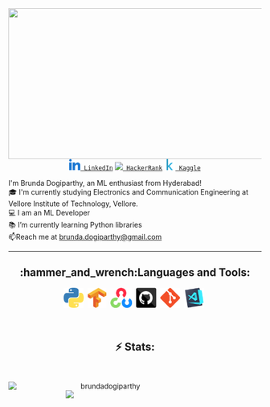
<img src="https://media.giphy.com/media/v1.Y2lkPTc5MGI3NjExZmg2YjZqZzF6YzNxbXdtMGp1bjlicXU1cm5sdG5rbWdrMXMycGtvNSZlcD12MV9pbnRlcm5hbF9naWZfYnlfaWQmY3Q9Zw/L1R1tvI9svkIWwpVYr/giphy.gif" height="300" width="600" align ="center" >
</h1>
<div align="center" id="badges" >
  <code><a href="https://www.linkedin.com/in/brunda-dogiparthy/" title="LinkedIn Profile"><img width="22" src="Images/Linkedin.svg"> LinkedIn</a></code>
  <code><a href="https://www.hackerrank.com/brunda_dogipart1" title="HackerRank Profile"><img width="22" src="Images/hackerrank.png"> HackerRank</a></code>
   <code><a href="https://www.kaggle.com/brundadogiparthy" title="Kaggle Profile"><img width="22" src="Images/Kaggle.svg"> Kaggle</a></code>
</div>
<p align="left">
  I'm Brunda Dogiparthy, an ML enthusiast from Hyderabad!
  <br>
  🎓 I'm currently studying Electronics and Communication Engineering at Vellore Institute of Technology, Vellore.
  <br>
  💻 I am an ML Developer
  <br>
  📚 I’m currently learning Python libraries
  <br>
  📫Reach me at <a href="mailto: brunda.dogiparthy@gmail.com">brunda.dogiparthy@gmail.com</a>
</p>
<hr>
<h2 align="center">:hammer_and_wrench:Languages and Tools:
</h2>
 <p align="center">
  <img title="Python" height="40" src="Images/Python.svg">&nbsp
  <img title="TensorFlow" height="40" src="Images/Tensorflow.svg">&nbsp
  <img title="OpenCV" height="40" src="Images/OpenCV.svg">&nbsp
  <img title="GitHub" height="40" src="Images/github.svg">&nbsp
  <img title="Git" height="40" src="Images/git-original.svg">&nbsp
  <img title="Visual Studio Code" height="40" src="Images/vscode.png">&nbsp
</p>
<br>
<h2 align="center">⚡ Stats:</h2>
<br>
<p align=center>
  <div align=center>
    <a href="https://github.com/brundadogiparthy/github-readme-streak-stats" title="Go to Source">
      <img align="left" width=390 src="https://github-readme-streak-stats.herokuapp.com/?user=brundadogiparthy&theme=react&border=61dafb&hide_border=true" alt="brundadogiparthy" />
    </a>
    <a href="https://github.com/brundadogiparthy/github-readme-stats" title="Go to Source">
      <img align="right" width=390 src="https://github-readme-stats.vercel.app/api?username=brundadogiparthy&show_icons=true&theme=react&border_color=61dafb&hide_border=true" />
    </a>
  </div>
</p>
